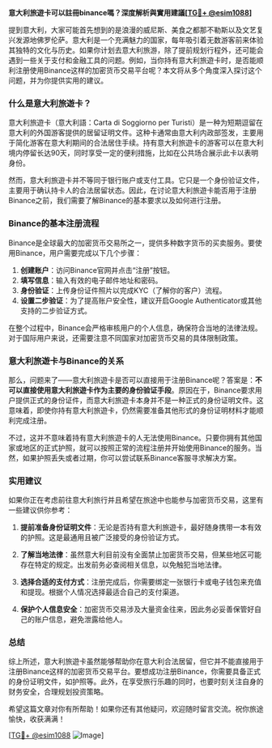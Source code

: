 **意大利旅遊卡可以註冊binance嗎？深度解析與實用建議[[TG💪+ @esim1088](https://t.me/s/esim1088)]**

提到意大利，大家可能首先想到的是浪漫的威尼斯、美食之都那不勒斯以及文艺复兴发源地佛罗伦萨。意大利是一个充满魅力的国家，每年吸引着无数游客前来体验其独特的文化与历史。如果你计划去意大利旅游，除了提前规划行程外，还可能会遇到一些关于支付和金融工具的问题。例如，当你持有意大利旅遊卡时，是否能顺利注册使用Binance这样的加密货币交易平台呢？本文将从多个角度深入探讨这个问题，并为你提供实用的建议。

### 什么是意大利旅遊卡？

意大利旅遊卡（意大利語：Carta di Soggiorno per Turisti）是一种为短期逗留在意大利的外国游客提供的居留证明文件。这种卡通常由意大利内政部签发，主要用于简化游客在意大利期间的合法居住手续。持有意大利旅遊卡的游客可以在意大利境内停留长达90天，同时享受一定的便利措施，比如在公共场合展示此卡以表明身份。

然而，意大利旅遊卡并不等同于银行账户或支付工具。它只是一个身份验证文件，主要用于确认持卡人的合法居留状态。因此，在讨论意大利旅遊卡能否用于注册Binance之前，我们需要了解Binance的基本要求以及如何进行注册。

### Binance的基本注册流程

Binance是全球最大的加密货币交易所之一，提供多种数字货币的买卖服务。要使用Binance，用户需要完成以下几个步骤：

1. **创建账户**：访问Binance官网并点击“注册”按钮。
2. **填写信息**：输入有效的电子邮件地址和密码。
3. **身份验证**：上传身份证件照片以完成KYC（了解你的客户）流程。
4. **设置二步验证**：为了提高账户安全性，建议开启Google Authenticator或其他支持的二步验证方式。

在整个过程中，Binance会严格审核用户的个人信息，确保符合当地的法律法规。对于国际用户来说，还需要注意不同国家对加密货币交易的具体限制政策。

### 意大利旅遊卡与Binance的关系

那么，问题来了——意大利旅遊卡是否可以直接用于注册Binance呢？答案是：**不可以直接使用意大利旅遊卡作为主要的身份验证手段**。原因在于，Binance要求用户提供正式的身份证件，而意大利旅遊卡本身并不是一种正式的身份证明文件。这意味着，即使你持有意大利旅遊卡，仍然需要准备其他形式的身份证明材料才能顺利完成注册。

不过，这并不意味着持有意大利旅遊卡的人无法使用Binance。只要你拥有其他国家或地区的正式护照，就可以按照正常的流程注册并开始使用Binance的服务。当然，如果护照丢失或者过期，你可以尝试联系Binance客服寻求解决方案。

### 实用建议

如果你正在考虑前往意大利旅行并且希望在旅途中也能参与加密货币交易，这里有一些建议供你参考：

1. **提前准备身份证明文件**：无论是否持有意大利旅遊卡，最好随身携带一本有效的护照。这是最通用且被广泛接受的身份验证方式。
   
2. **了解当地法律**：虽然意大利目前没有全面禁止加密货币交易，但某些地区可能存在特定的规定。出发前务必查阅相关信息，以免触犯当地法律。

3. **选择合适的支付方式**：注册完成后，你需要绑定一张银行卡或电子钱包来充值和提现。根据个人情况选择最适合自己的支付渠道。

4. **保护个人信息安全**：加密货币交易涉及大量资金往来，因此务必妥善保管好自己的账户信息，避免泄露给他人。

### 总结

综上所述，意大利旅遊卡虽然能够帮助你在意大利合法居留，但它并不能直接用于注册Binance这样的加密货币交易平台。要想成功注册Binance，你需要具备正式的身份证明文件，如护照等。此外，在享受旅行乐趣的同时，也要时刻关注自身的财务安全，合理规划投资策略。

希望这篇文章对你有所帮助！如果你还有其他疑问，欢迎随时留言交流。祝你旅途愉快，收获满满！

[[TG💪+ @esim1088](https://t.me/s/esim1088) ![Image](https://i.postimg.cc/4NQfJmqS/Snipaste-2025-05-13-00-14-12.png)]